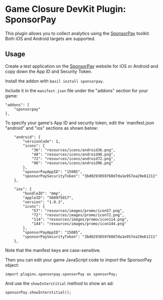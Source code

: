 # Game Closure DevKit Plugin: SponsorPay

This plugin allows you to collect analytics using the [SponsorPay](https://sponsorpay.com/) toolkit.  Both iOS and Android targets are supported.

## Usage

Create a test application on the [SponsorPay](https://sponsorpay.com/) website for iOS or Android and copy down the App ID and Security Token.

Install the addon with `basil install sponsorpay`.

Include it in the `manifest.json` file under the "addons" section for your game:

~~~
"addons": [
	"sponsorpay"
],
~~~

To specify your game's App ID and security token, edit the `manifest.json "android" and "ios" sections as shown below:

~~~
	"android": {
		"versionCode": 1,
		"icons": {
			"36": "resources/icons/android36.png",
			"48": "resources/icons/android48.png",
			"72": "resources/icons/android72.png",
			"96": "resources/icons/android96.png"
		},
		"sponsorPayAppID": "15085",
		"sponsorPaySecurityToken": "3bd0293059760d7da1e957ea29e61211"
	},
~~~

~~~
	"ios": {
		"bundleID": "mmp",
		"appleID": "568975017",
		"version": "1.0.3",
		"icons": {
			"57": "resources/images/promo/icon57.png",
			"72": "resources/images/promo/icon72.png",
			"114": "resources/images/promo/icon114.png",
			"144": "resources/images/promo/icon144.png"
		},
		"sponsorPayAppID": "15085",
		"sponsorPaySecurityToken": "3bd0293059760d7da1e957ea29e61211"
	},
~~~

Note that the manifest keys are case-sensitive.

Then you can edit your game JavaScript code to import the SponsorPay object:

~~~
import plugins.sponsorpay.sponsorPay as sponsorPay;
~~~

And use the `showInterstitial` method to show an ad:

~~~
sponsorPay.showInterstitial();
~~~
